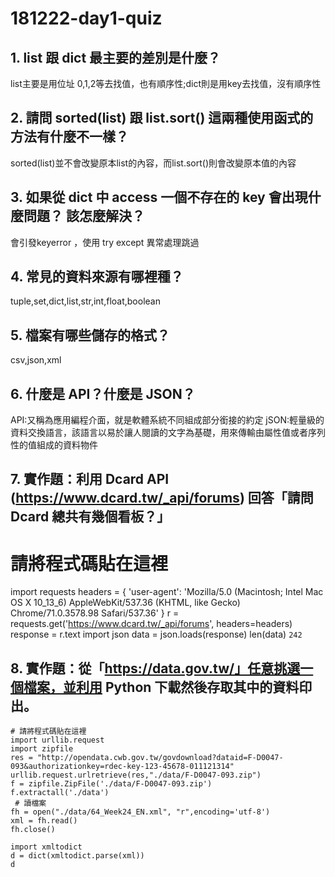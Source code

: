 # 181222-day1-quiz

## 1. list 跟 dict 最主要的差別是什麼？
list主要是用位址 0,1,2等去找值，也有順序性;dict則是用key去找值，沒有順序性

## 2. 請問 sorted(list) 跟 list.sort() 這兩種使用函式的方法有什麼不一樣？
sorted(list)並不會改變原本list的內容，而list.sort()則會改變原本值的內容
## 3. 如果從 dict 中 access 一個不存在的 key 會出現什麼問題？ 該怎麼解決？
會引發keyerror ，使用 try except 異常處理跳過
## 4. 常見的資料來源有哪裡種？
tuple,set,dict,list,str,int,float,boolean
## 5. 檔案有哪些儲存的格式？
csv,json,xml
## 6. 什麼是 API？什麼是 JSON？
API:又稱為應用編程介面，就是軟體系統不同組成部分銜接的約定
jSON:輕量級的資料交換語言，該語言以易於讓人閱讀的文字為基礎，用來傳輸由屬性值或者序列性的值組成的資料物件

## 7. 實作題：利用 Dcard API (https://www.dcard.tw/_api/forums) 回答「請問 Dcard 總共有幾個看板？」

# 請將程式碼貼在這裡
import requests
headers = {
    'user-agent': 'Mozilla/5.0 (Macintosh; Intel Mac OS X 10_13_6) AppleWebKit/537.36 (KHTML, like Gecko) Chrome/71.0.3578.98 Safari/537.36'
}
r = requests.get('https://www.dcard.tw/_api/forums', headers=headers)
response = r.text
import json
data = json.loads(response)
len(data)
```242```

## 8. 實作題：從「https://data.gov.tw/」任意挑選一個檔案，並利用 Python 下載然後存取其中的資料印出。

```
# 請將程式碼貼在這裡
import urllib.request 
import zipfile  
res = "http://opendata.cwb.gov.tw/govdownload?dataid=F-D0047-093&authorizationkey=rdec-key-123-45678-011121314" 
urllib.request.urlretrieve(res,"./data/F-D0047-093.zip") 
f = zipfile.ZipFile('./data/F-D0047-093.zip') 
f.extractall('./data') 
 # 讀檔案 
fh = open("./data/64_Week24_EN.xml", "r",encoding='utf-8') 
xml = fh.read() 
fh.close() 

import xmltodict 
d = dict(xmltodict.parse(xml)) 
d




